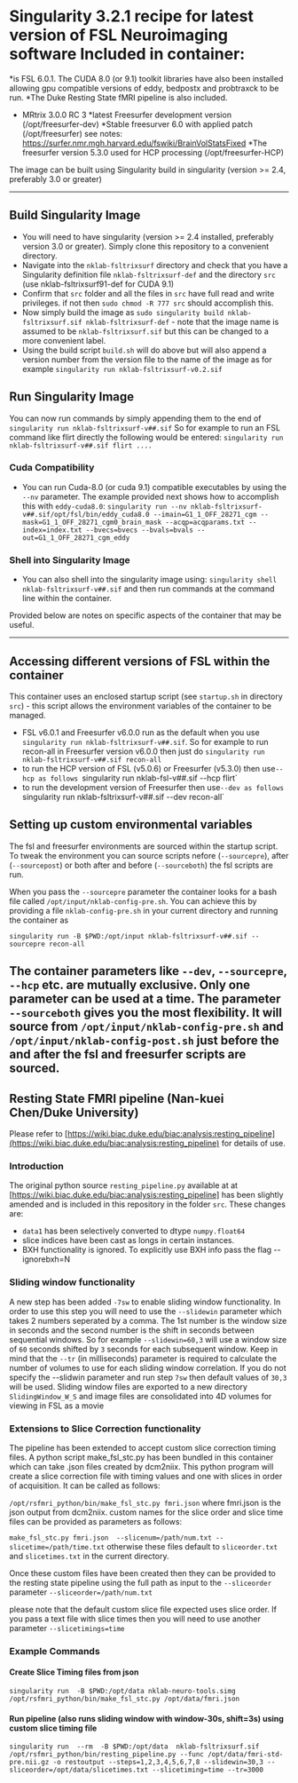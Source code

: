 #  Singularity 3.2.1 recipe for latest version of FSL Neuroimaging software Included in container:
*is FSL 6.0.1. The CUDA 8.0 (or 9.1) toolkit libraries have also been installed allowing gpu compatible versions of eddy, bedpostx and probtraxck to be run.
*The Duke Resting State fMRI pipeline is also included.
* MRtrix 3.0.0 RC 3
*latest Freesurfer development version (/opt/freesurfer-dev)
*Stable freesurver 6.0 with applied patch (/opt/freesurfer) see notes: https://surfer.nmr.mgh.harvard.edu/fswiki/BrainVolStatsFixed
*The freesurfer version 5.3.0 used for HCP processing (/opt/freesurfer-HCP)

The image can be built using Singularity build in singularity (version >= 2.4, preferably 3.0 or greater)

---

## Build Singularity Image

* You will need to have singularity (version >= 2.4 installed, preferably version 3.0 or greater). Simply clone this repository to a convenient directory.
* Navigate into the `nklab-fsltrixsurf` directory and check that you have a Singularity definition file `nklab-fsltrixsurf-def` and the directory `src` (use nklab-fsltrixsurf91-def for CUDA 9.1) 
* Confirm that `src` folder and all the files in `src` have full read and write privileges. if not then `sudo chmod -R 777 src` should accomplish this.
* Now simply build the image as  `sudo singularity build nklab-fsltrixsurf.sif nklab-fsltrixsurf-def` - note that the image name is assumed to be `nklab-fsltrixsurf.sif` but this can be changed to a more convenient label.
* Using the build script `build.sh` will do above but will also append a version number from the version file to the name of the image as for example `singularity run nklab-fsltrixsurf-v0.2.sif` 

## Run Singularity Image
You can now run commands by simply appending them to the end of  `singularity run nklab-fsltrixsurf-v##.sif` So for example to run an FSL command like flirt directly the following would be entered: `singularity run nklab-fsltrixsurf-v##.sif flirt ....`

### Cuda Compatibility
* You can run Cuda-8.0 (or cuda 9.1) compatible executables by using the `--nv` parameter. The example provided next shows how to accomplish this with `eddy-cuda8.0`:
`singularity run --nv nklab-fsltrixsurf-v##.sif/opt/fsl/bin/eddy_cuda8.0 --imain=G1_1_OFF_28271_cgm --mask=G1_1_OFF_28271_cgm0_brain_mask --acqp=acqparams.txt --index=index.txt --bvecs=bvecs --bvals=bvals --out=G1_1_OFF_28271_cgm_eddy`

### Shell into Singularity Image
* You can also shell into the singularity image using: `singularity shell nklab-fsltrixsurf-v##.sif` and then run commands at the command line within the container.

Provided below are notes on specific aspects of the container that may be useful.

---
## Accessing different versions of FSL within the container
This container uses an enclosed startup script (see `startup.sh` in directory `src`) - this script allows the environment variables of the container to be managed.

* FSL v6.0.1 and Freesurfer v6.0.0 run as the default when you use `singularity run nklab-fsltrixsurf-v##.sif`. So for example to run recon-all in Freesurfer version v6.0.0 then just do `singularity run nklab-fsltrixsurf-v##.sif recon-all`
* to run the HCP version of FSL (v5.0.6) or Freesurfer (v5.3.0) then use`--hcp as follows `singularity run nklab-fsl-v##.sif --hcp flirt`
* to run the development version of Freesurfer  then use`--dev as follows `singularity run nklab-fsltrixsurf-v##.sif --dev recon-all`

## Setting up custom environmental variables
The fsl and freesurfer environments are sourced within the startup script. To tweak the environment you can source scripts nefore (`--sourcepre`), after (`--sourcepost`) or both after and before (`--sourceboth`) the fsl scripts are run.

When you pass the `--sourcepre` parameter the container looks for a bash file called `/opt/input/nklab-config-pre.sh`. You can achieve this by providing a file `nklab-config-pre.sh` in your current directory and running the container as 

`singularity run -B $PWD:/opt/input nklab-fsltrixsurf-v##.sif --sourcepre recon-all`

The container parameters like `--dev`, `--sourcepre`, `--hcp` etc. are mutually exclusive. Only one parameter can be used at a time. The parameter `--sourceboth` gives you the most flexibility. It will source from `/opt/input/nklab-config-pre.sh` and `/opt/input/nklab-config-post.sh` just before the and after the fsl and freesurfer scripts are sourced.
---

## Resting State FMRI pipeline (Nan-kuei Chen/Duke University) 
Please refer to [https://wiki.biac.duke.edu/biac:analysis:resting_pipeline](https://wiki.biac.duke.edu/biac:analysis:resting_pipeline) for details of use.

### Introduction
The original python source  `resting_pipeline.py` available at at [https://wiki.biac.duke.edu/biac:analysis:resting_pipeline] has been slightly amended and is included in this repository in the folder `src`. These changes are:

* `data1` has been selectively converted to dtype `numpy.float64`
* slice indices have been cast as longs in certain instances.
* BXH functionality is ignored. To explicitly use BXH info pass the flag --ignorebxh=N

### Sliding window functionality
A new step has been added `-7sw` to enable sliding window functionality. In order to use this step you will need to use the `--slidewin` parameter which takes 2 numbers seperated by a comma. The 1st number is the window size in seconds and the second number is the shift in seconds between sequential windows. So for example `--slidewin=60,3` will use a window size of `60` seconds shifted by `3` seconds for each subsequent window. Keep in mind that the `--tr` (in milliseconds) parameter is required to calculate the number of volumes to use for each sliding window correlation. If you do not specify the --slidwin parameter and run step `7sw` then default values of `30,3` will be used. Sliding window files are exported to a new directory `SlidingWindow_W_S` and image files are consolidated into 4D volumes for viewing in FSL as a movie 

### Extensions to Slice Correction functionality
The pipeline has been extended to accept custom slice correction timing files. A python script make_fsl_stc.py has been bundled in this container which can take .json files created by dcm2niix. This python program will create a slice correction file with timing values and one with slices in order of acquisition. It can be called as follows:

`/opt/rsfmri_python/bin/make_fsl_stc.py fmri.json` where fmri.json is the json output from dcm2niix. custom names for the slice order and slice time files can be provided as parameters as follows:

`make_fsl_stc.py fmri.json  --slicenum=/path/num.txt --slicetime=/path/time.txt` otherwise these files default to `sliceorder.txt` and `slicetimes.txt` in the current directory.

Once these custom files have been created then they can be provided to the resting state pipeline using the full path as input to the `--sliceorder` parameter 
`--sliceorder=/path/num.txt`

please note that the default custom slice file expected uses slice order. If you pass a text file with slice times then you will need to use another parameter `--slicetimings=time` 


### Example Commands
#### Create Slice Timing files from json
`singularity run  -B $PWD:/opt/data nklab-neuro-tools.simg /opt/rsfmri_python/bin/make_fsl_stc.py /opt/data/fmri.json`

#### Run pipeline (also runs sliding window with window-30s, shift=3s) using custom slice timing file
`singularity run  --rm  -B $PWD:/opt/data  nklab-fsltrixsurf.sif  /opt/rsfmri_python/bin/resting_pipeline.py --func /opt/data/fmri-std-pre.nii.gz -o restoutput --steps=1,2,3,4,5,6,7,8 --slidewin=30,3 --sliceorder=/opt/data/slicetimes.txt --slicetiming=time --tr=3000`